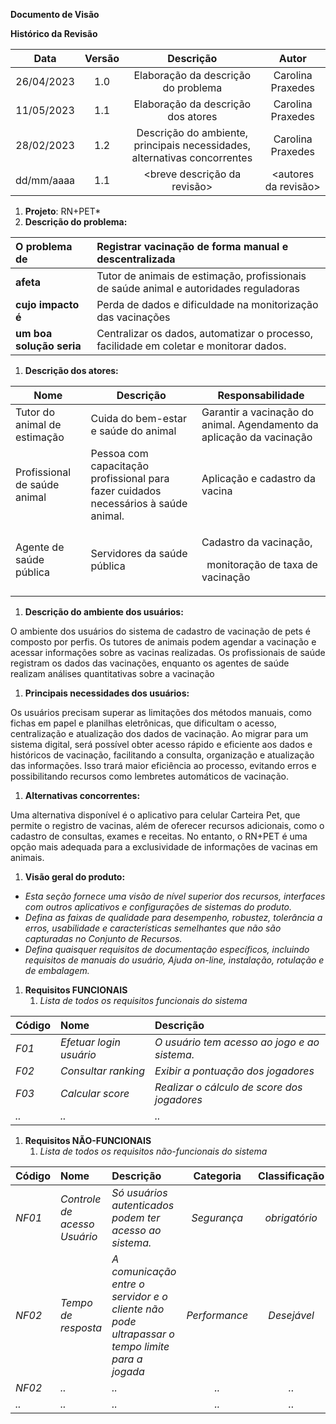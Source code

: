 ﻿**Documento de Visão**

**Histórico da Revisão**


|**Data**|**Versão**|**Descrição**|**Autor**|
| :-: | :-: | :-: | :-: |
|26/04/2023|1\.0|Elaboração da descrição do problema|Carolina Praxedes|
|11/05/2023|1\.1|Elaboração da descrição dos atores|Carolina Praxedes|
|28/02/2023|1\.2|Descrição do ambiente, principais necessidades, alternativas concorrentes|Carolina Praxedes|
|dd/mm/aaaa|1\.1|<breve descrição da revisão> |<autores da revisão> |

1. **Projeto**: RN+PET* 
1. **Descrição do problema:**



|**O problema de** |Registrar vacinação de forma manual e descentralizada|
| :- | :- |
|**afeta**|Tutor de animais de estimação, profissionais de saúde animal e autoridades reguladoras|
|**cujo impacto é**|Perda de dados e dificuldade na monitorização das vacinações|
|**um boa solução seria**|Centralizar os dados, automatizar o processo, facilidade em coletar e monitorar dados.|

1. **Descrição dos atores:**

|**Nome**|**Descrição**|**Responsabilidade**|
| - | - | - |
|Tutor do animal de estimação|Cuida do bem-estar e saúde do animal|Garantir a vacinação do animal. Agendamento da aplicação da vacinação|
|Profissional de saúde animal|Pessoa com capacitação profissional para fazer cuidados necessários à saúde animal.|Aplicação e cadastro da vacina|
|Agente de saúde pública|Servidores da saúde pública|<p>Cadastro da vacinação,</p><p>` `monitoração de taxa de vacinação</p>|

1. **Descrição do ambiente dos usuários:**

O ambiente dos usuários do sistema de cadastro de vacinação de pets é composto por perfis. Os tutores de animais podem agendar a vacinação e acessar informações sobre as vacinas realizadas. Os profissionais de saúde registram os dados das vacinações, enquanto os agentes de saúde realizam análises quantitativas sobre a vacinação

1. **Principais necessidades dos usuários:**

Os usuários precisam superar as limitações dos métodos manuais, como fichas em papel e planilhas eletrônicas, que dificultam o acesso, centralização e atualização dos dados de vacinação. Ao migrar para um sistema digital, será possível obter acesso rápido e eficiente aos dados e históricos de vacinação, facilitando a consulta, organização e atualização das informações. Isso trará maior eficiência ao processo, evitando erros e possibilitando recursos como lembretes automáticos de vacinação.




1. **Alternativas concorrentes:**

Uma alternativa disponível é o aplicativo para celular Carteira Pet, que permite o registro de vacinas, além de oferecer recursos adicionais, como o cadastro de consultas, exames e receitas. No entanto, o RN+PET é uma opção mais adequada para a exclusividade de informações de vacinas em animais.

1. **Visão geral do produto:**
- *Esta seção fornece uma visão de nível superior dos recursos, interfaces com outros aplicativos e configurações de sistemas do produto.*
- *Defina as faixas de qualidade para desempenho, robustez, tolerância a erros, usabilidade e características semelhantes que não são capturadas no Conjunto de Recursos.*
- *Defina quaisquer requisitos de documentação específicos, incluindo requisitos de manuais do usuário, Ajuda on-line, instalação, rotulação e de embalagem.*




1. **Requisitos FUNCIONAIS**
   1. *Lista de todos os requisitos funcionais do sistema*

|**Código**|**Nome**|**Descrição**|
| :- | :- | :- |
|*F01*|*Efetuar login usuário*|*O usuário tem acesso ao jogo e ao sistema.*|
|*F02*|*Consultar ranking*|*Exibir a pontuação dos jogadores*|
|*F03*|*Calcular score*|*Realizar o cálculo de score dos jogadores*|
|*..*|*..*|*..*|


1. **Requisitos NÃO-FUNCIONAIS**
   1. *Lista de todos os requisitos não-funcionais do sistema*

|**Código**|**Nome**|**Descrição**|**Categoria**|**Classificação**<br>|
| :- | :- | :- | :-: | :-: |
|*NF01*|*Controle de acesso Usuário*|*Só usuários autenticados podem ter acesso ao sistema.*|*Segurança*|*obrigatório*|
|*NF02*|*Tempo de resposta*|*A comunicação entre o servidor e o cliente não pode ultrapassar o tempo limite para a jogada*|*Performance*|*Desejável*|
|*NF02*|*..*|*..*|*..*|*..*|
|*..*|*..*|*..*|*..*|*..*|

